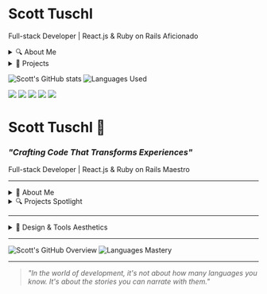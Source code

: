 # Scott Tuschl
Full-stack Developer | React.js & Ruby on Rails Aficionado

<details>
<summary>🔍 About Me</summary>

Crafting immersive web pages that leave an indelible mark. Currently honing my skills in: HTML, CSS, JavaScript, Ruby, PostgreSQL, and testing suites.

- 🌍 [Portfolio](https://www.scott-tuschl.com)
- 🤝 [LinkedIn](https://www.linkedin.com/in/scott-tuschl)
- ✉️ [Email Me](mailto:scott-tuschl@comcast.net)
</details>

<details>
<summary>🚀 Projects</summary>

Explore my diverse range of projects, from foundational web pages to intricate applications. Check out the READMEs for in-depth insights!

[Full List of Projects](https://github.com/scott198989/Project-Repo-Links.git)
</details>

![Scott's GitHub stats](https://github-readme-stats.vercel.app/api?username=scott198989&show_icons=true&theme=slateorange)
![Languages Used](https://github-readme-stats.vercel.app/api/top-langs/?username=scott198989&layout=compact&theme=slateorange)

![](https://img.shields.io/badge/React.js-282C34?logo=react&logoColor=61DAFB)
![](https://img.shields.io/badge/Ruby-CC342D?logo=ruby&logoColor=white)
![](https://img.shields.io/badge/Rails-CC0000?logo=ruby-on-rails&logoColor=white)
![](https://img.shields.io/badge/PostgreSQL-336791?logo=postgresql&logoColor=white)
![](https://img.shields.io/badge/JavaScript-F7DF1E?logo=javascript&logoColor=black)

# Scott Tuschl 🚀
### _"Crafting Code That Transforms Experiences"_

Full-stack Developer | React.js & Ruby on Rails Maestro

---

<details>
<summary>🧠 About Me</summary>

I believe in designing **digital experiences** that leave a lasting impression. I'm not just coding; I'm narrating stories, solving problems, and bridging gaps. 

Diving deep into:
- **Front-end**: HTML, CSS, JavaScript, React.js
- **Back-end**: Ruby on Rails, PostgreSQL
- **Testing**: Various robust application testing suites

**Connect with Me:**
- 🌍 [Portfolio](https://www.scott-tuschl.com)
- 🤝 [LinkedIn](https://www.linkedin.com/in/scott-tuschl)
- ✉️ [Email Me](mailto:scott-tuschl@comcast.net)
</details>

<details>
<summary>🔍 Projects Spotlight</summary>

From foundational web designs to intricate applications, my repository is a canvas of exploration, innovation, and growth. Every project carries a unique challenge and a tale of its own.

🔗 [Dive Deeper into My Projects](link_to_Project_Repositories_README)
</details>

---

<details>
<summary>🎨 Design & Tools Aesthetics</summary>

I value the fusion of design and functionality, ensuring every project I tackle not only works seamlessly but also looks aesthetically pleasing. Here are some tools and technologies that empower me:

![](https://img.shields.io/badge/React.js-282C34?logo=react&logoColor=61DAFB)
![](https://img.shields.io/badge/Ruby-CC342D?logo=ruby&logoColor=white)
![](https://img.shields.io/badge/Rails-CC0000?logo=ruby-on-rails&logoColor=white)
![](https://img.shields.io/badge/PostgreSQL-336791?logo=postgresql&logoColor=white)
![](https://img.shields.io/badge/JavaScript-F7DF1E?logo=javascript&logoColor=black)
</details>

---

![Scott's GitHub Overview](https://github-readme-stats.vercel.app/api?username=scott198989&show_icons=true&theme=slateorange)
![Languages Mastery](https://github-readme-stats.vercel.app/api/top-langs/?username=scott198989&layout=compact&theme=slateorange)

---

> _"In the world of development, it's not about how many languages you know. It's about the stories you can narrate with them."_

